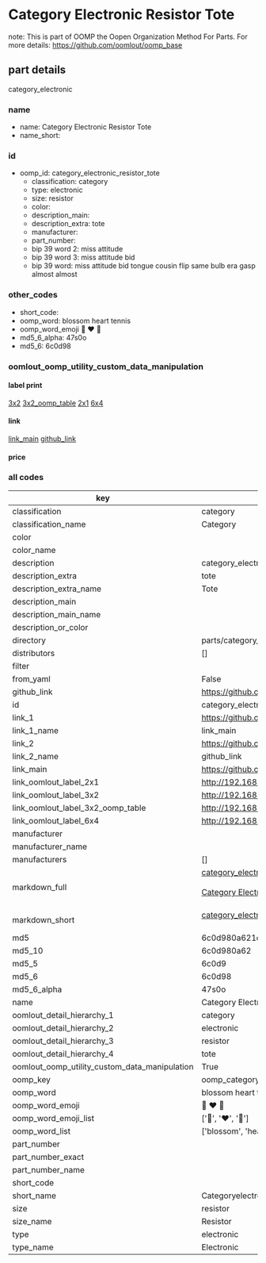# Category Electronic Resistor Tote  

note: This is part of OOMP the Oopen Organization Method For Parts. For more details: https://github.com/oomlout/oomp_base

##  part details



category_electronic

### name
* name: Category Electronic Resistor Tote
* name_short: 
### id
* oomp_id: category_electronic_resistor_tote
  * classification: category
  * type: electronic
  * size: resistor
  * color: 
  * description_main: 
  * description_extra: tote
  * manufacturer: 
  * part_number: 
  * bip 39 word 2: miss attitude
  * bip 39 word 3: miss attitude bid
  * bip 39 word: miss attitude bid tongue cousin flip same bulb era gasp almost almost

### other_codes
* short_code: 
* oomp_word: blossom heart tennis
* oomp_word_emoji :blossom: :heart: :tennis:
* md5_6_alpha: 47s0o
* md5_6: 6c0d98






### oomlout_oomp_utility_custom_data_manipulation
#### label print
[3x2](http://192.168.1.245:1112/?label=oomp%2047s0o)
[3x2_oomp_table](http://192.168.1.107:1112/?label=oomp%2047s0o)
[2x1](http://192.168.1.242:1112/?label=oomp%2047s0o)
[6x4](http://192.168.1.55:1112/?label=oomp%2047s0o)    

#### link

[link_main](https://github.com/oomlout/oomlout_oomp_current_version_messy/tree/main/parts/category_electronic_resistor_tote) [github_link](https://github.com/oomlout/oomlout_oomp_part_src/tree/main/parts/category_electronic_resistor_tote)                             

#### price







### all codes 
| key | value |  
| --- | --- |  
| classification | category |  
| classification_name | Category |  
| color |  |  
| color_name |  |  
| description | category_electronic |  
| description_extra | tote |  
| description_extra_name | Tote |  
| description_main |  |  
| description_main_name |  |  
| description_or_color |   |  
| directory | parts/category_electronic_resistor_tote |  
| distributors | [] |  
| filter |  |  
| from_yaml | False |  
| github_link | https://github.com/oomlout/oomlout_oomp_part_src/tree/main/parts/category_electronic_resistor_tote |  
| id | category_electronic_resistor_tote |  
| link_1 | https://github.com/oomlout/oomlout_oomp_current_version_messy/tree/main/parts/category_electronic_resistor_tote |  
| link_1_name | link_main |  
| link_2 | https://github.com/oomlout/oomlout_oomp_part_src/tree/main/parts/category_electronic_resistor_tote |  
| link_2_name | github_link |  
| link_main | https://github.com/oomlout/oomlout_oomp_current_version_messy/tree/main/parts/category_electronic_resistor_tote |  
| link_oomlout_label_2x1 | http://192.168.1.242:1112/?label=oomp%2047s0o |  
| link_oomlout_label_3x2 | http://192.168.1.245:1112/?label=oomp%2047s0o |  
| link_oomlout_label_3x2_oomp_table | http://192.168.1.107:1112/?label=oomp%2047s0o |  
| link_oomlout_label_6x4 | http://192.168.1.55:1112/?label=oomp%2047s0o |  
| manufacturer |  |  
| manufacturer_name |  |  
| manufacturers | [] |  
| markdown_full | [category_electronic_resistor_tote](https://github.com/oomlout/oomlout_oomp_current_version_messy/tree/main/parts/category_electronic_resistor_tote)<br>[](https://github.com/oomlout/oomlout_oomp_current_version_messy/tree/main/parts/category_electronic_resistor_tote)<br>[Category Electronic Resistor Tote](https://github.com/oomlout/oomlout_oomp_current_version_messy/tree/main/parts/category_electronic_resistor_tote)<br><br> |  
| markdown_short | [category_electronic_resistor_tote](https://github.com/oomlout/oomlout_oomp_current_version_messy/tree/main/parts/category_electronic_resistor_tote)<br><br> |  
| md5 | 6c0d980a621df7dd6418be462c03ac6e |  
| md5_10 | 6c0d980a62 |  
| md5_5 | 6c0d9 |  
| md5_6 | 6c0d98 |  
| md5_6_alpha | 47s0o |  
| name | Category Electronic Resistor Tote |  
| oomlout_detail_hierarchy_1 | category |  
| oomlout_detail_hierarchy_2 | electronic |  
| oomlout_detail_hierarchy_3 | resistor |  
| oomlout_detail_hierarchy_4 | tote |  
| oomlout_oomp_utility_custom_data_manipulation | True |  
| oomp_key | oomp_category_electronic_resistor_tote |  
| oomp_word | blossom heart tennis |  
| oomp_word_emoji | :blossom: :heart: :tennis: |  
| oomp_word_emoji_list | [':blossom:', ':heart:', ':tennis:'] |  
| oomp_word_list | ['blossom', 'heart', 'tennis'] |  
| part_number |  |  
| part_number_exact |  |  
| part_number_name |  |  
| short_code |  |  
| short_name | Categoryelectronic |  
| size | resistor |  
| size_name | Resistor |  
| type | electronic |  
| type_name | Electronic |  
